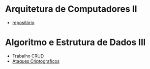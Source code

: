 # Arquitetura de Computadores II

- [repositório](https://github.com/GustavoLR548/ACII-GLR)

# Algoritmo e Estrutura de Dados III

- [Trabalho CRUD](https://github.com/solid-titans/AEDs3)
- [Ataques Criptograficos](https://github.com/MrLaTeXWorkshop/AED3-AC)
